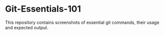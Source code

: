 # Git-Essentials-101
This repository contains screenshots of essential git commands, their usage and expected output.
